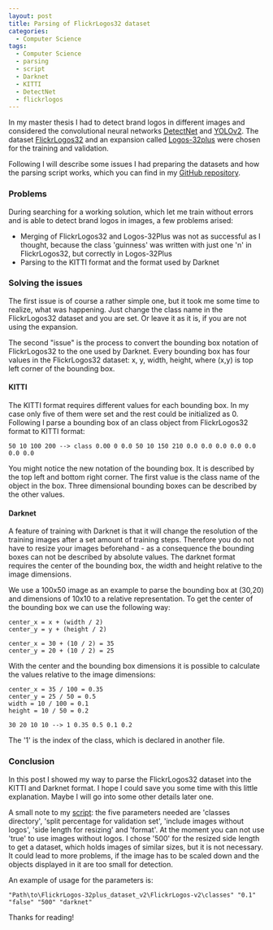```yaml
---
layout: post
title: Parsing of FlickrLogos32 dataset
categories: 
  - Computer Science
tags:
  - Computer Science
  - parsing
  - script
  - Darknet
  - KITTI
  - DetectNet
  - flickrlogos
---
```


In my master thesis I had to detect brand logos in different images and considered the convolutional neural networks [DetectNet](https://devblogs.nvidia.com/parallelforall/detectnet-deep-neural-network-object-detection-digits/) and [YOLOv2](https://pjreddie.com/darknet/yolo/). The dataset [FlickrLogos32](http://www.multimedia-computing.de/flickrlogos/) and an expansion called [Logos-32plus](http://www.ivl.disco.unimib.it/activities/logo-recognition/) were chosen for the training and validation.

Following I will describe some issues I had preparing the datasets and how the parsing script works, which you can find in my [GitHub repository](https://github.com/cfloeth/Tools/blob/master/ParseFlickrLogos.cs).

### Problems

During searching for a working solution, which let me train without errors and is able to detect brand logos in images, a few problems arised:

* Merging of FlickrLogos32 and Logos-32Plus was not as successful as I thought, because the class 'guinness' was written with just one 'n' in FlickrLogos32, but correctly in Logos-32Plus
* Parsing to the KITTI format and the format used by Darknet

### Solving the issues

The first issue is of course a rather simple one, but it took me some time to realize, what was happening. Just change the class name in the FlickrLogos32 dataset and you are set. Or leave it as it is, if you are not using the expansion.

The second "issue" is the process to convert the bounding box notation of FlickrLogos32 to the one used by Darknet. Every bounding box has four values in the FlickrLogos32 dataset: x, y, width, height, where (x,y) is top left corner of the bounding box.

#### KITTI

The KITTI format requires different values for each bounding box. In my case only five of them were set and the rest could be initialized as 0. Following I parse a bounding box of an class object from FlickrLogos32 format to KITTI format:

	50 10 100 200 --> class 0.00 0 0.0 50 10 150 210 0.0 0.0 0.0 0.0 0.0 0.0 0.0

You might notice the new notation of the bounding box. It is described by the top left and bottom right corner. The first value is the class name of the object in the box. Three dimensional bounding boxes can be described by the other values.

#### Darknet

A feature of training with Darknet is that it will change the resolution of the training images after a set amount of training steps. Therefore you do not have to resize your images beforehand - as a consequence the bounding boxes can not be described by absolute values. The darknet format requires the center of the bounding box, the width and height relative to the image dimensions.

We use a 100x50 image as an example to parse the bounding box at (30,20) and dimensions of 10x10 to a relative representation. To get the center of the bounding box we can use the following way:

	center_x = x + (width / 2)
	center_y = y + (height / 2)

	center_x = 30 + (10 / 2) = 35
	center_y = 20 + (10 / 2) = 25

With the center and the bounding box dimensions it is possible to calculate the values relative to the image dimensions:

	center_x = 35 / 100 = 0.35
	center_y = 25 / 50 = 0.5
	width = 10 / 100 = 0.1
	height = 10 / 50 = 0.2

	30 20 10 10 --> 1 0.35 0.5 0.1 0.2

The '1' is the index of the class, which is declared in another file.

### Conclusion

In this post I showed my way to parse the FlickrLogos32 dataset into the KITTI and Darknet format. I hope I could save you some time with this little explanation. Maybe I will go into some other details later one.

A small note to my [script](https://github.com/cfloeth/Tools/blob/master/ParseFlickrLogos.cs): the five parameters needed are 'classes directory', 'split percentage for validation set', 'include images without logos', 'side length for resizing' and 'format'. At the moment you can not use 'true' to use images without logos. I chose '500' for the resized side length to get a dataset, which holds images of similar sizes, but it is not necessary. It could lead to more problems, if the image has to be scaled down and the objects displayed in it are too small for detection. 

An example of usage for the parameters is:


	"Path\to\FlickrLogos-32plus_dataset_v2\FlickrLogos-v2\classes" "0.1" "false" "500" "darknet"


Thanks for reading!